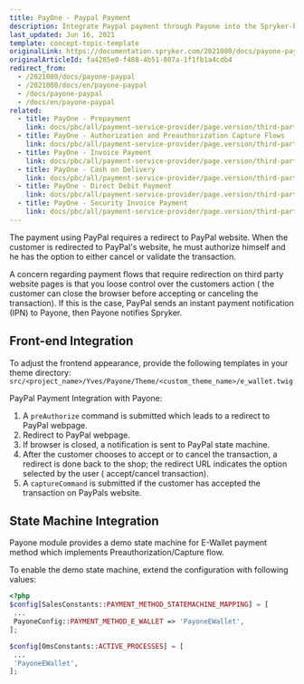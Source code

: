```yaml
---
title: PayOne - Paypal Payment
description: Integrate Paypal payment through Payone into the Spryker-based shop.
last_updated: Jun 16, 2021
template: concept-topic-template
originalLink: https://documentation.spryker.com/2021080/docs/payone-paypal
originalArticleId: fa4285e0-f408-4b51-807a-1f1fb1a4cdb4
redirect_from:
  - /2021080/docs/payone-paypal
  - /2021080/docs/en/payone-paypal
  - /docs/payone-paypal
  - /docs/en/payone-paypal
related:
  - title: PayOne - Prepayment
    link: docs/pbc/all/payment-service-provider/page.version/third-party-integrations/bs-payone/legacy-demoshop-integration/payone-payment-methods/payone-prepayment.html
  - title: PayOne - Authorization and Preauthorization Capture Flows
    link: docs/pbc/all/payment-service-provider/page.version/third-party-integrations/bs-payone/legacy-demoshop-integration/payone-authorization-and-preauthorization-capture-flows.html
  - title: PayOne - Invoice Payment
    link: docs/pbc/all/payment-service-provider/page.version/third-party-integrations/bs-payone/legacy-demoshop-integration/payone-payment-methods/payone-invoice-payment.html
  - title: PayOne - Cash on Delivery
    link: docs/pbc/all/payment-service-provider/page.version/third-party-integrations/bs-payone/scos-integration/payone-cash-on-delivery.html
  - title: PayOne - Direct Debit Payment
    link: docs/pbc/all/payment-service-provider/page.version/third-party-integrations/bs-payone/legacy-demoshop-integration/payone-payment-methods/payone-direct-debit-payment.html
  - title: PayOne - Security Invoice Payment
    link: docs/pbc/all/payment-service-provider/page.version/third-party-integrations/bs-payone/legacy-demoshop-integration/payone-payment-methods/payone-security-invoice-payment.html
---
```


The payment using PayPal requires a redirect to PayPal website. When the customer is redirected to PayPal's website, he must authorize himself and he has the option to either cancel or validate the transaction.

A concern regarding payment flows that require redirection on third party website pages is that you loose control over the customers action ( the customer can close the browser before accepting or canceling the transaction). If this is the case, PayPal sends an instant payment notification (IPN) to Payone, then Payone notifies Spryker.

## Front-end Integration

To adjust the frontend appearance, provide the following templates in your theme directory: `src/<project_name>/Yves/Payone/Theme/<custom_theme_name>/e_wallet.twig`

PayPal Payment Integration with Payone:

1. A `preAuthorize` command is submitted which leads to a redirect to PayPal webpage.
2. Redirect to PayPal webpage.
3. If browser is closed, a notification is sent to PayPal state machine.
4. After the customer chooses to accept or to cancel the transaction, a redirect is done back to the shop; the redirect URL indicates the option selected by the user ( accept/cancel transaction).
5. A `captureCommand` is submitted if the customer has accepted the transaction on PayPals website.

## State Machine Integration

Payone module provides a demo state machine for E-Wallet payment method which implements Preauthorization/Capture flow.

To enable the demo state machine, extend the configuration with following values:

```php
<?php
$config[SalesConstants::PAYMENT_METHOD_STATEMACHINE_MAPPING] = [
 ...
 PayoneConfig::PAYMENT_METHOD_E_WALLET => 'PayoneEWallet',
];

$config[OmsConstants::ACTIVE_PROCESSES] = [
 ...
 'PayoneEWallet',
];
```
